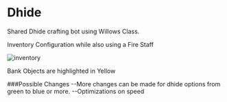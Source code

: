# Dhide
Shared Dhide crafting bot using Willows Class. 

Inventory Configuration while also using a Fire Staff

![inventory](https://github.com/Maurd/Dhide/assets/70645454/8bb69028-82cf-4380-a0de-620765558ef6)

Bank Objects are highlighted in Yellow

###Possible Changes
--More changes can be made for dhide options from green to blue or more.
--Optimizations on speed
